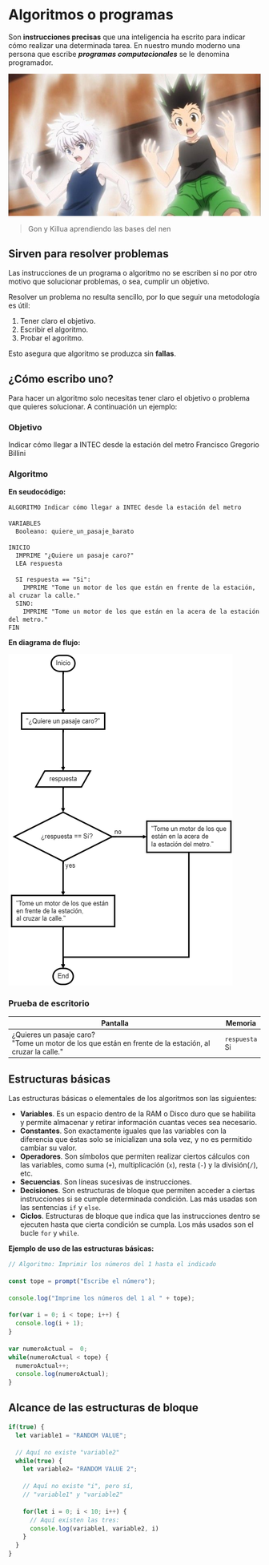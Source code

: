 # Algoritmos o programas

Son **instrucciones precisas** que una inteligencia ha escrito para indicar cómo realizar una determinada tarea. En nuestro mundo moderno una persona que escribe ***programas computacionales*** se le denomina programador.

![ec874cfd.png](images/first_lecture.png)

> Gon y Killua aprendiendo las bases del nen

## Sirven para resolver problemas

Las instrucciones de un programa o algoritmo no se escriben si no por otro motivo que solucionar problemas, o sea, cumplir un objetivo.

Resolver un problema no resulta sencillo, por lo que seguir una metodología es útil:

1. Tener claro el objetivo.
2. Escribir el algoritmo.
3. Probar el agoritmo.

Esto asegura que algoritmo se produzca sin **fallas**.

## ¿Cómo escribo uno?

Para hacer un algoritmo solo necesitas tener claro el objetivo o problema que quieres solucionar. A continuación un ejemplo: 

### Objetivo

Indicar cómo llegar a INTEC desde la estación del metro Francisco Gregorio Billini

### Algoritmo

**En seudocódigo:**

```seudo
ALGORITMO Indicar cómo llegar a INTEC desde la estación del metro

VARIABLES
  Booleano: quiere_un_pasaje_barato
  
INICIO
  IMPRIME "¿Quiere un pasaje caro?"
  LEA respuesta
  
  SI respuesta == "Si":
    IMPRIME "Tome un motor de los que están en frente de la estación, al cruzar la calle."
  SINO:
    IMPRIME "Tome un motor de los que están en la acera de la estación del metro."
FIN
```

**En diagrama de flujo:**

![](images/flowchart.png)

### Prueba de escritorio

|Pantalla|Memoria
|--|--|
|¿Quieres un pasaje caro?<br /> "Tome un motor de los que están en frente de la estación, al cruzar la calle." <br />|`respuesta` <br /> Si <br />|

## Estructuras básicas

Las estructuras básicas o elementales de los algoritmos son las siguientes:

- **Variables**. Es un espacio dentro de la RAM o Disco duro que se habilita y permite almacenar y retirar información cuantas veces sea necesario.
- **Constantes**. Son exactamente iguales que las variables con la diferencia que éstas solo se inicializan una sola vez, y no es permitido cambiar su valor.
- **Operadores**. Son símbolos que permiten realizar ciertos cálculos con las variables, como suma (`+`), multiplicación (`x`), resta (`-`) y la división(`/`), etc. 
- **Secuencias**. Son líneas sucesivas de instrucciones.
- **Decisiones**. Son estructuras de bloque que permiten acceder a ciertas instrucciones si se cumple determinada condición. Las más usadas son las sentencias `if` y `else`. 
- **Ciclos**. Estructuras de bloque que indica que las instrucciones dentro se ejecuten hasta que cierta condición se cumpla. Los más usados son el bucle `for` y `while`. 

**Ejemplo de uso de las estructuras básicas:**

```js
// Algoritmo: Imprimir los números del 1 hasta el indicado

const tope = prompt("Escribe el número");

console.log("Imprime los números del 1 al " + tope);

for(var i = 0; i < tope; i++) {
  console.log(i + 1);
}

var numeroActual =  0;
while(numeroActual < tope) {
  numeroActual++;
  console.log(numeroActual);
}
```


## Alcance de las estructuras de bloque 
```js
if(true) {
  let variable1 = "RANDOM VALUE";
  
  // Aquí no existe "variable2"
  while(true) {
    let variable2= "RANDOM VALUE 2";
    
    // Aquí no existe "i", pero sí, 
    // "variable1" y "variable2"
    
    for(let i = 0; i < 10; i++) {
      // Aquí existen las tres:
      console.log(variable1, variable2, i)
    }
  }
}
```
